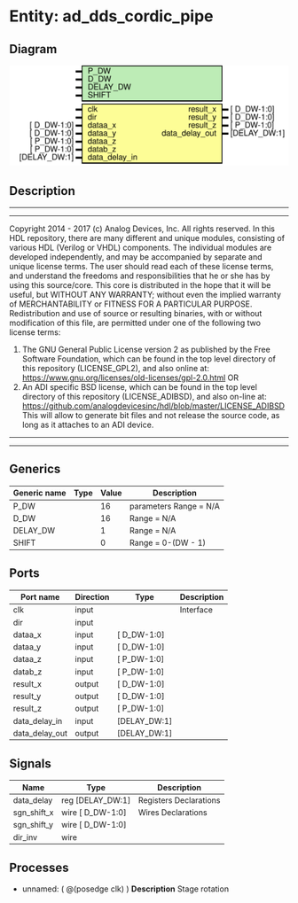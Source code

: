 # Entity: ad_dds_cordic_pipe

## Diagram

![Diagram](ad_dds_cordic_pipe.svg "Diagram")
## Description

***************************************************************************
 ***************************************************************************
 Copyright 2014 - 2017 (c) Analog Devices, Inc. All rights reserved.
 In this HDL repository, there are many different and unique modules, consisting
 of various HDL (Verilog or VHDL) components. The individual modules are
 developed independently, and may be accompanied by separate and unique license
 terms.
 The user should read each of these license terms, and understand the
 freedoms and responsibilities that he or she has by using this source/core.
 This core is distributed in the hope that it will be useful, but WITHOUT ANY
 WARRANTY; without even the implied warranty of MERCHANTABILITY or FITNESS FOR
 A PARTICULAR PURPOSE.
 Redistribution and use of source or resulting binaries, with or without modification
 of this file, are permitted under one of the following two license terms:
   1. The GNU General Public License version 2 as published by the
      Free Software Foundation, which can be found in the top level directory
      of this repository (LICENSE_GPL2), and also online at:
      <https://www.gnu.org/licenses/old-licenses/gpl-2.0.html>
 OR
   2. An ADI specific BSD license, which can be found in the top level directory
      of this repository (LICENSE_ADIBSD), and also on-line at:
      https://github.com/analogdevicesinc/hdl/blob/master/LICENSE_ADIBSD
      This will allow to generate bit files and not release the source code,
      as long as it attaches to an ADI device.
 ***************************************************************************
 ***************************************************************************
 
## Generics

| Generic name | Type | Value | Description             |
| ------------ | ---- | ----- | ----------------------- |
| P_DW         |      | 16    | parameters Range = N/A  |
| D_DW         |      | 16    | Range = N/A             |
| DELAY_DW     |      | 1     | Range = N/A             |
| SHIFT        |      | 0     | Range = 0-(DW - 1)      |
## Ports

| Port name      | Direction | Type         | Description |
| -------------- | --------- | ------------ | ----------- |
| clk            | input     |              | Interface   |
| dir            | input     |              |             |
| dataa_x        | input     | [  D_DW-1:0] |             |
| dataa_y        | input     | [  D_DW-1:0] |             |
| dataa_z        | input     | [  P_DW-1:0] |             |
| datab_z        | input     | [  P_DW-1:0] |             |
| result_x       | output    | [  D_DW-1:0] |             |
| result_y       | output    | [  D_DW-1:0] |             |
| result_z       | output    | [  P_DW-1:0] |             |
| data_delay_in  | input     | [DELAY_DW:1] |             |
| data_delay_out | output    | [DELAY_DW:1] |             |
## Signals

| Name        | Type               | Description             |
| ----------- | ------------------ | ----------------------- |
| data_delay  | reg   [DELAY_DW:1] | Registers Declarations  |
| sgn_shift_x | wire [  D_DW-1:0]  | Wires Declarations      |
| sgn_shift_y | wire [  D_DW-1:0]  |                         |
| dir_inv     | wire               |                         |
## Processes
- unnamed: ( @(posedge clk) )
**Description**
Stage rotation

